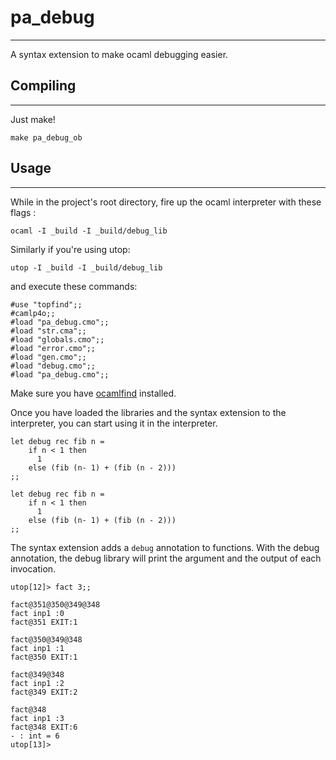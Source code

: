 # pa_debug
- - -

A syntax extension to make ocaml debugging easier.

## Compiling
- - -

Just make!

    make pa_debug_ob


## Usage
- - -

While in the project's root directory, fire up the ocaml interpreter with these flags :

    ocaml -I _build -I _build/debug_lib

Similarly if you're using utop:

    utop -I _build -I _build/debug_lib

and execute these commands:

    #use "topfind";;
    #camlp4o;;
    #load "pa_debug.cmo";;
    #load "str.cma";;
    #load "globals.cmo";;
    #load "error.cmo";;
    #load "gen.cmo";;
    #load "debug.cmo";;
    #load "pa_debug.cmo";;

Make sure you have [ocamlfind](http://opam.ocamlpro.com/pkg/ocamlfind.1.3.3.html) installed.

Once you have loaded the libraries and the syntax extension to the interpreter, you can start using it in the interpreter.

    let debug rec fib n =
        if n < 1 then
          1
        else (fib (n- 1) + (fib (n - 2)))
    ;;

    let debug rec fib n =
        if n < 1 then
          1
        else (fib (n- 1) + (fib (n - 2)))
    ;;

The syntax extension adds a `debug` annotation to functions. With the debug annotation, the debug library will print the argument and the output of each invocation.

    utop[12]> fact 3;;

    fact@351@350@349@348
    fact inp1 :0
    fact@351 EXIT:1

    fact@350@349@348
    fact inp1 :1
    fact@350 EXIT:1

    fact@349@348
    fact inp1 :2
    fact@349 EXIT:2

    fact@348
    fact inp1 :3
    fact@348 EXIT:6
    - : int = 6
    utop[13]>

